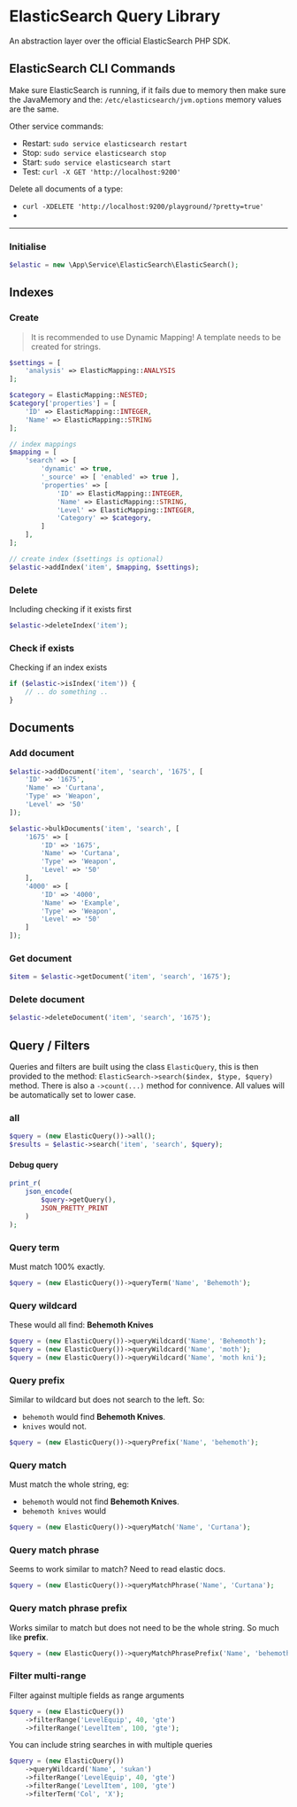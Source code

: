 # ElasticSearch Query Library
An abstraction layer over the official ElasticSearch PHP SDK.
## ElasticSearch CLI Commands
Make sure ElasticSearch is running, if it fails due to memory then make sure the JavaMemory and the: `/etc/elasticsearch/jvm.options` memory values are the same.

Other service commands:
- Restart: `sudo service elasticsearch restart`
- Stop: `sudo service elasticsearch stop`
- Start: `sudo service elasticsearch start`
- Test: `curl -X GET 'http://localhost:9200'`

Delete all documents of a type:
- `curl -XDELETE 'http://localhost:9200/playground/?pretty=true'`
-
---

### Initialise
```php
$elastic = new \App\Service\ElasticSearch\ElasticSearch();
```
## Indexes
### Create
> It is recommended to use Dynamic Mapping! A template needs to be created for strings.
```php
$settings = [
	'analysis' => ElasticMapping::ANALYSIS
];

$category = ElasticMapping::NESTED;
$category['properties'] = [
	'ID' => ElasticMapping::INTEGER,
	'Name' => ElasticMapping::STRING
];

// index mappings
$mapping = [
	'search' => [
		'dynamic' => true,
		'_source' => [ 'enabled' => true ],
		'properties' => [
			'ID' => ElasticMapping::INTEGER,
			'Name' => ElasticMapping::STRING,
			'Level' => ElasticMapping::INTEGER,
			'Category' => $category,
		]
	],
];

// create index ($settings is optional)
$elastic->addIndex('item', $mapping, $settings);
```
### Delete
Including checking if it exists first
```php
$elastic->deleteIndex('item');
```
###  Check if exists
Checking if an index exists
```php
if ($elastic->isIndex('item')) {
	// .. do something ..
}
```
## Documents
### Add document
```php
$elastic->addDocument('item', 'search', '1675', [
	'ID' => '1675',
	'Name' => 'Curtana',
	'Type' => 'Weapon',
	'Level' => '50'
]);

$elastic->bulkDocuments('item', 'search', [
	'1675' => [
		'ID' => '1675',
		'Name' => 'Curtana',
		'Type' => 'Weapon',
		'Level' => '50'
	],
	'4000' => [
		'ID' => '4000',
		'Name' => 'Example',
		'Type' => 'Weapon',
		'Level' => '50'
	]
]);
```
### Get document
```php
$item = $elastic->getDocument('item', 'search', '1675');
```
### Delete document
```php
$elastic->deleteDocument('item', 'search', '1675');
```
## Query / Filters
Queries and filters are built using the class `ElasticQuery`, this is then provided to the method: `ElasticSearch->search($index, $type, $query)` method. There is also a `->count(...)` method for connivence. All values will be automatically set to lower case.
### all
```php
$query = (new ElasticQuery())->all();
$results = $elastic->search('item', 'search', $query);
```
#### Debug query
```php
print_r(
	json_encode(
		$query->getQuery(),
		JSON_PRETTY_PRINT
	)
);
```

### Query term
Must match 100% exactly.
```php
$query = (new ElasticQuery())->queryTerm('Name', 'Behemoth');
```
### Query wildcard
These would all find: **Behemoth Knives**
```php
$query = (new ElasticQuery())->queryWildcard('Name', 'Behemoth');
$query = (new ElasticQuery())->queryWildcard('Name', 'moth');
$query = (new ElasticQuery())->queryWildcard('Name', 'moth kni');
```
### Query prefix
Similar to wildcard but does not search to the left. So:
- `behemoth` would find **Behemoth Knives**.
- `knives` would not.
```php
$query = (new ElasticQuery())->queryPrefix('Name', 'behemoth');
```
### Query match
Must match the whole string, eg:
- `behemoth` would not find **Behemoth Knives**.
- `behemoth knives` would
```php
$query = (new ElasticQuery())->queryMatch('Name', 'Curtana');
```
### Query match phrase
Seems to work similar to match? Need to read elastic docs.
```php
$query = (new ElasticQuery())->queryMatchPhrase('Name', 'Curtana');
```
### Query match phrase prefix
Works similar to match but does not need to be the whole string. So much like **prefix**.
```php
$query = (new ElasticQuery())->queryMatchPhrasePrefix('Name', 'behemoth');
```
### Filter multi-range
Filter against multiple fields as range arguments
```php
$query = (new ElasticQuery())
    ->filterRange('LevelEquip', 40, 'gte')
    ->filterRange('LevelItem', 100, 'gte');
```
You can include string searches in with multiple queries
```php
$query = (new ElasticQuery())
	->queryWildcard('Name', 'sukan')
    ->filterRange('LevelEquip', 40, 'gte')
    ->filterRange('LevelItem', 100, 'gte')
    ->filterTerm('Col', 'X');
```
